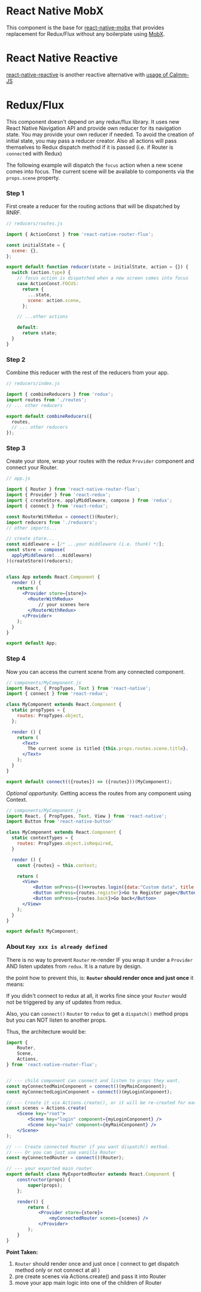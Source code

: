 # React Native MobX
 This component is the base for [react-native-mobx](https://github.com/aksonov/react-native-mobx) that provides replacement for Redux/Flux without any boilerplate using [MobX](https://mobxjs.github.io/mobx/).

# React Native Reactive
 [react-native-reactive](https://github.com/aksonov/react-native-reactive) is another reactive alternative with [usage of Calmm-JS](https://github.com/calmm-js/documentation)

# Redux/Flux
This component doesn't depend on any redux/flux library. It uses new React Native Navigation API and provide own reducer for its navigation state.
You may provide your own reducer if needed. To avoid the creation of initial state, you may pass a reducer creator.
Also all actions will pass themselves to Redux dispatch method if it is passed (i.e. if Router is `connect`ed with Redux)

The following example will dispatch the `focus` action when a new scene comes into focus. The current scene will be available to components via the `props.scene` property.

### Step 1

First create a reducer for the routing actions that will be dispatched by RNRF.

```javascript
// reducers/routes.js

import { ActionConst } from 'react-native-router-flux';

const initialState = {
  scene: {},
};

export default function reducer(state = initialState, action = {}) {
  switch (action.type) {
    // focus action is dispatched when a new screen comes into focus
    case ActionConst.FOCUS:
      return {
        ...state,
        scene: action.scene,
      };

    // ...other actions

    default:
      return state;
  }
}
```

### Step 2

Combine this reducer with the rest of the reducers from your app.

```javascript
// reducers/index.js

import { combineReducers } from 'redux';
import routes from './routes';
// ... other reducers

export default combineReducers({
  routes,
  // ... other reducers
});

```

### Step 3

Create your store, wrap your routes with the redux `Provider` component and connect your Router.


```jsx
// app.js

import { Router } from 'react-native-router-flux';
import { Provider } from 'react-redux';
import { createStore, applyMiddleware, compose } from 'redux';
import { connect } from 'react-redux';

const RouterWithRedux = connect()(Router);
import reducers from './reducers';
// other imports...

// create store...
const middleware = [/* ...your middleware (i.e. thunk) */];
const store = compose(
  applyMiddleware(...middleware)
)(createStore)(reducers);


class App extends React.Component {
  render () {
    return (
      <Provider store={store}>
        <RouterWithRedux>
            // your scenes here
        </RouterWithRedux>
      </Provider>
    );
  }
}

export default App;
```

### Step 4

Now you can access the current scene from any connected component.

```jsx
// components/MyComponent.js
import React, { PropTypes, Text } from 'react-native';
import { connect } from 'react-redux';

class MyComponent extends React.Component {
  static propTypes = {
    routes: PropTypes.object,
  };

  render () {
    return (
      <Text>
        The current scene is titled {this.props.routes.scene.title}.
      </Text>
    );
  }
}

export default connect(({routes}) => ({routes}))(MyComponent);
```

*Optional opportunity.* Getting access the routes from any component using Context.

```jsx
// components/MyComponent.js
import React, { PropTypes, Text, View } from 'react-native';
import Button from 'react-native-button'

class MyComponent extends React.Component {
  static contextTypes = {
    routes: PropTypes.object.isRequired,
  }

  render () {
    const {routes} = this.context;

    return (
      <View>
          <Button onPress={()=>routes.login({data:"Custom data", title:'Custom title' })}>Go to Login page</Button>
          <Button onPress={routes.register}>Go to Register page</Button>
          <Button onPress={routes.back}>Go back</Button>
      </View>
    );
  }
}

export default MyComponent;
```

### About `Key xxx is already defined`

There is no way to prevent `Router` re-render IF you wrap it under a `Provider` AND listen updates from `redux`.
It is a nature by design.

the point how to prevent this, is: **`Router` should render once and just once**
it means:

If you didn't connect to redux at all, it works fine since your `Router` would not be triggered by any of updates from redux.

Also, you can `connect()` `Router` to `redux` to get a `dispatch()` method props but you can NOT listen to another props.

Thus, the architecture would be:

```jsx
import {
    Router,
    Scene,
    Actions,
} from 'react-native-router-flux';


// --- child component can connect and listen to props they want.
const myConnectedMainConponent = connect()(myMainConponent);
const myConnectedLoginConponent = connect()(myLoginConponent);

// --- Create it via Actions.create(), or it will be re-created for each render of your Router
const scenes = Actions.create(
    <Scene key="root">
        <Scene key="login" component={myLoginConponent} />
        <Scene key="main" component={myMainConponent} />
    </Scene>
);

// --- Create connected Router if you want dispatch() method.
// --- Or you can just use vanilla Router
const myConnectedRouter = connect()(Router);

// --- your exported main router
export default class MyExportedRouter extends React.Component {
    constructor(props) {
        super(props);
    };

    render() {
        return (
            <Provider store={store}>
                <myConnectedRouter scenes={scenes} />
            </Provider>
        );
    }
}
```

**Point Taken:**

1. `Router` should render once and just once ( connect to get dispatch method only or not connect at all )
2. pre create scenes via Actions.create() and pass it into Router
3. move your app main logic into one of the children of Router
